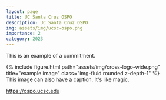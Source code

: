 ```yaml
---
layout: page
title: UC Santa Cruz OSPO
description: UC Santa Cruz OSPO
img: assets/img/ucsc-ospo.png
importance: 2
category: 2023
---
```


This is an example of a commitment.  


<div class="row">
    <div class="col-sm mt-3 mt-md-0">
        {% include figure.html path="assets/img/cross-logo-wide.png" title="example image" class="img-fluid rounded z-depth-1" %}
    </div>
</div>
<div class="caption">
    This image can also have a caption. It's like magic.
</div>

https://ospo.ucsc.edu
